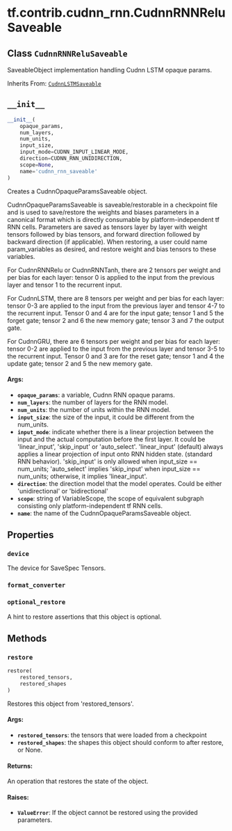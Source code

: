 <div itemscope itemtype="http://developers.google.com/ReferenceObject">
<meta itemprop="name" content="tf.contrib.cudnn_rnn.CudnnRNNReluSaveable" />
<meta itemprop="path" content="Stable" />
<meta itemprop="property" content="device"/>
<meta itemprop="property" content="format_converter"/>
<meta itemprop="property" content="optional_restore"/>
<meta itemprop="property" content="__init__"/>
<meta itemprop="property" content="restore"/>
</div>

# tf.contrib.cudnn_rnn.CudnnRNNReluSaveable

## Class `CudnnRNNReluSaveable`

SaveableObject implementation handling Cudnn LSTM opaque params.

Inherits From: [`CudnnLSTMSaveable`](../../../tf/contrib/cudnn_rnn/CudnnLSTMSaveable.md)

<!-- Placeholder for "Used in" -->


<h2 id="__init__"><code>__init__</code></h2>

``` python
__init__(
    opaque_params,
    num_layers,
    num_units,
    input_size,
    input_mode=CUDNN_INPUT_LINEAR_MODE,
    direction=CUDNN_RNN_UNIDIRECTION,
    scope=None,
    name='cudnn_rnn_saveable'
)
```

Creates a CudnnOpaqueParamsSaveable object.

   CudnnOpaqueParamsSaveable is saveable/restorable in a checkpoint file
   and is used to save/restore the weights and biases parameters in a
   canonical format which is directly consumable by platform-independent tf
   RNN cells. Parameters are saved as tensors layer by layer with weight
   tensors followed by bias tensors, and forward direction followed by
   backward direction (if applicable). When restoring, a user could name
   param_variables as desired, and restore weight and bias tensors to these
   variables.

   For CudnnRNNRelu or CudnnRNNTanh, there are 2 tensors per weight and per
   bias for each layer: tensor 0 is applied to the input from the previous
   layer and tensor 1 to the recurrent input.

   For CudnnLSTM, there are 8 tensors per weight and per bias for each
   layer: tensor 0-3 are applied to the input from the previous layer and
   tensor 4-7 to the recurrent input. Tensor 0 and 4 are for the input gate;
   tensor 1 and 5 the forget gate; tensor 2 and 6 the new memory gate;
   tensor 3 and 7 the output gate.

   For CudnnGRU, there are 6 tensors per weight and per bias for each layer:
   tensor 0-2 are applied to the input from the previous layer and
   tensor 3-5 to the recurrent input. Tensor 0 and 3 are for the reset gate;
   tensor 1 and 4 the update gate; tensor 2 and 5 the new memory gate.

#### Args:


* <b>`opaque_params`</b>: a variable, Cudnn RNN opaque params.
* <b>`num_layers`</b>: the number of layers for the RNN model.
* <b>`num_units`</b>: the number of units within the RNN model.
* <b>`input_size`</b>: the size of the input, it could be different from the
  num_units.
* <b>`input_mode`</b>: indicate whether there is a linear projection between the
  input and the actual computation before the first layer. It could be
  'linear_input', 'skip_input' or 'auto_select'. 'linear_input' (default)
  always applies a linear projection of input onto RNN hidden state.
  (standard RNN behavior). 'skip_input' is only allowed when input_size ==
  num_units; 'auto_select' implies 'skip_input' when input_size ==
  num_units; otherwise, it implies 'linear_input'.
* <b>`direction`</b>: the direction model that the model operates. Could be either
  'unidirectional' or 'bidirectional'
* <b>`scope`</b>: string of VariableScope, the scope of equivalent subgraph
  consisting only platform-independent tf RNN cells.
* <b>`name`</b>: the name of the CudnnOpaqueParamsSaveable object.



## Properties

<h3 id="device"><code>device</code></h3>

The device for SaveSpec Tensors.


<h3 id="format_converter"><code>format_converter</code></h3>




<h3 id="optional_restore"><code>optional_restore</code></h3>

A hint to restore assertions that this object is optional.




## Methods

<h3 id="restore"><code>restore</code></h3>

``` python
restore(
    restored_tensors,
    restored_shapes
)
```

Restores this object from 'restored_tensors'.


#### Args:


* <b>`restored_tensors`</b>: the tensors that were loaded from a checkpoint
* <b>`restored_shapes`</b>: the shapes this object should conform to after
  restore, or None.


#### Returns:

An operation that restores the state of the object.



#### Raises:


* <b>`ValueError`</b>: If the object cannot be restored using the provided
  parameters.



